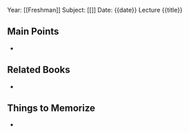 Year: [[Freshman]] 
Subject: [[]] 
Date: {{date}} 
Lecture {{title}} 
## Main Points  
-

## Related Books 
-

## Things to Memorize
-
